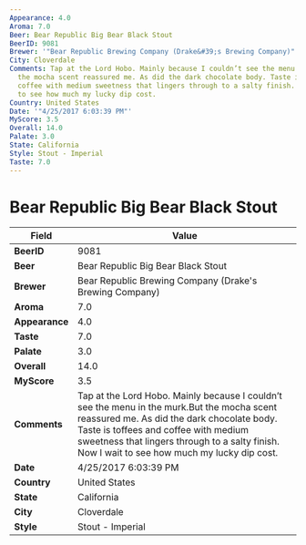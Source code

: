 ```yaml
---
Appearance: 4.0
Aroma: 7.0
Beer: Bear Republic Big Bear Black Stout
BeerID: 9081
Brewer: '"Bear Republic Brewing Company (Drake&#39;s Brewing Company)"'
City: Cloverdale
Comments: Tap at the Lord Hobo. Mainly because I couldn’t see the menu in the murk.But
  the mocha scent reassured me. As did the dark chocolate body. Taste is toffees and
  coffee with medium sweetness that lingers through to a salty finish. Now I wait
  to see how much my lucky dip cost.
Country: United States
Date: '"4/25/2017 6:03:39 PM"'
MyScore: 3.5
Overall: 14.0
Palate: 3.0
State: California
Style: Stout - Imperial
Taste: 7.0
---
```


# Bear Republic Big Bear Black Stout

| Field         | Value |
|---------------|-------|
| **BeerID** | 9081 |
| **Beer** | Bear Republic Big Bear Black Stout |
| **Brewer** | Bear Republic Brewing Company (Drake&#39;s Brewing Company) |
| **Aroma** | 7.0 |
| **Appearance** | 4.0 |
| **Taste** | 7.0 |
| **Palate** | 3.0 |
| **Overall** | 14.0 |
| **MyScore** | 3.5 |
| **Comments** | Tap at the Lord Hobo. Mainly because I couldn’t see the menu in the murk.But the mocha scent reassured me. As did the dark chocolate body. Taste is toffees and coffee with medium sweetness that lingers through to a salty finish. Now I wait to see how much my lucky dip cost. |
| **Date** | 4/25/2017 6:03:39 PM |
| **Country** | United States |
| **State** | California |
| **City** | Cloverdale |
| **Style** | Stout - Imperial |
